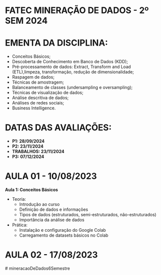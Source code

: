 # FATEC MINERAÇÃO DE DADOS - 2º SEM 2024

# EMENTA DA DISCIPLINA:

- Conceitos Básicos;
- Descoberta de Conhecimento em Banco de Dados (KDD);
- Pré-processamento de dados: Extract, Transform and Load (ETL),limpeza, transformação, redução de dimensionalidade;
- Raspagem de dados;
- Técnicas de amostragem;
- Balanceamento de classes (undersampling e oversampling);
- Técnicas de visualização de dados;
- Análise descritiva de dados;
- Análises de redes sociais;
- Business Intelligence.



# DATAS DAS AVALIAÇÕES:
- **P1: 28/09/2024**
- **P2: 23/11/2024**
- **TRABALHOS: 23/11/2024**
- **P3: 07/12/2024**

# AULA 01 - 10/08/2023
**Aula 1: Conceitos Básicos**
- Teoria:
  - Introdução ao curso
  - Definição de dados e informações
  - Tipos de dados (estruturados, semi-estruturados, não-estruturados)
  - Importância da análise de dados
- Prática:
  - Instalação e configuração do Google Colab
  - Carregamento de datasets básicos no Colab

# AULA 02 - 17/08/2023
#   m i n e r a c a o D e D a d o s 6 S e m e s t r e 
 
 
